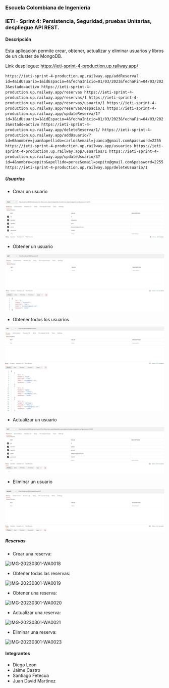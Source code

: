 ### Escuela Colombiana de Ingeniería

### IETI - Sprint 4: Persistencia, Seguridad, pruebas Unitarias, despliegue API REST.

#### Descripción

Esta aplicación permite crear, obtener, actualizar y eliminar usuarios y libros de un cluster de MongoDB.

Link despliegue: https://ieti-sprint-4-production.up.railway.app/

``
https://ieti-sprint-4-production.up.railway.app/addReserva?id=4&idUsuario=1&idEspacio=4&fechaInicio=01/03/2023&fechaFin=04/03/2023&estado=activo
https://ieti-sprint-4-production.up.railway.app/reservas
https://ieti-sprint-4-production.up.railway.app/reservas/1
https://ieti-sprint-4-production.up.railway.app/reservas/usuario/1
https://ieti-sprint-4-production.up.railway.app/reservas/espacio/1
https://ieti-sprint-4-production.up.railway.app/updateReserva/1?id=1&idUsuario=1&idEspacio=4&fechaInicio=01/03/2023&fechaFin=04/03/2023&estado=activo
https://ieti-sprint-4-production.up.railway.app/deleteReserva/1/
https://ieti-sprint-4-production.up.railway.app/addUsuario/?id=6&nombre=juan&apellido=carlos&email=juanca@gmail.com&password=2255
https://ieti-sprint-4-production.up.railway.app/usuarios
https://ieti-sprint-4-production.up.railway.app/usuarios/1
https://ieti-sprint-4-production.up.railway.app/updateUsuario/3?id=4&nombre=pepito&apellido=perez&email=pepito@gmail.com&password=2255
https://ieti-sprint-4-production.up.railway.app/deleteUsuario/1
``

##### Usuarios

- Crear un usuario

![](media/Capture1.PNG)

- Obtener un usuario

![](media/Capture2.PNG)

- Obtener todos los usuarios

![](media/Capture3.PNG)

- Actualizar un usuario

![](media/Capture4.PNG)

- Eliminar un usuario

![](media/Capture5.PNG)

##### Reservas

- Crear una reserva:

![IMG-20230301-WA0018](https://user-images.githubusercontent.com/25957863/222298676-df3651bc-8c56-4bf0-840b-54153fb9e7ce.jpg)

- Obtener todas las reservas:

![IMG-20230301-WA0019](https://user-images.githubusercontent.com/25957863/222298679-4a7371e7-4899-4434-a74d-aaf2ce5ed066.jpg)

- Obtener una reserva:

![IMG-20230301-WA0020](https://user-images.githubusercontent.com/25957863/222298680-69f6d93b-3db7-49a5-8e33-1e5ab01edf02.jpg)

- Actualizar una reserva:

![IMG-20230301-WA0021](https://user-images.githubusercontent.com/25957863/222298683-420da47f-70bc-4461-a2cb-85ca95f1ee2f.jpg)

- Eliminar una reserva:

![IMG-20230301-WA0023](https://user-images.githubusercontent.com/25957863/222298686-bd09fae1-3344-4838-a092-0ca6880e661b.jpg)


#### Integrantes

- Diego Leon
- Jaime Castro
- Santiago Fetecua
- Juan David Martinez

